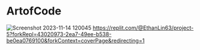 # ArtofCode
![Screenshot 2023-11-14 120045](https://github.com/vE10z/ArtofCode/assets/150838141/b2fcd261-0163-4a78-8304-4c3745598539)
https://replit.com/@EthanLin63/project-5?forkRepl=43020973-2ea7-49ee-b538-be0ea0769100&forkContext=coverPage&redirecting=1
